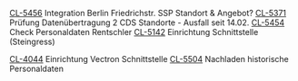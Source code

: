 

[CL-5456](https://sell-pick.myjetbrains.com/youtrack/issue/CL-5456) Integration Berlin Friedrichstr. SSP Standort & Angebot?
[CL-5371](https://sell-pick.myjetbrains.com/youtrack/issue/CL-5371) Prüfung Datenübertragung 2 CDS Standorte - Ausfall seit 14.02.
[CL-5454](https://sell-pick.myjetbrains.com/youtrack/issue/CL-5454) Check Personaldaten Rentschler
[CL-5142](https://sell-pick.myjetbrains.com/youtrack/issue/CL-5142) Einrichtung Schnittstelle (Steingress)

[CL-4044](https://sell-pick.myjetbrains.com/youtrack/issue/CL-4044) Einrichtung Vectron Schnittstelle
[CL-5504](https://sell-pick.myjetbrains.com/youtrack/issue/CL-5504) Nachladen historische Personaldaten
